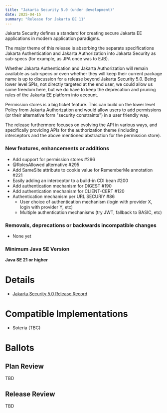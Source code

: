 ```yaml
---
title: "Jakarta Security 5.0 (under development)"
date: 2025-04-15
summary: "Release for Jakarta EE 11"
---
```

Jakarta Security defines a standard for creating secure Jakarta EE applications in modern application paradigms.

The major theme of this release is absorbing the separate specifications Jakarta Authentication and Jakarta Authorization into Jakarta Security as sub-specs (for example, as JPA once was to EJB).

Whether Jakarta Authentication and Jakarta Authorization will remain available as sub-specs or even whether they will keep their current package name is up to discussion for a release beyond Jakarta Security 5.0. Being lower level SPIs, not directly targeted at the end user, we could allow us some freedom here, but we do have to keep the deprecation and pruning rules of the Jakarta EE platform into account.

Permission stores is a big ticket feature. This can build on the lower level Policy from Jakarta Authorization and would allow users to add permissions (or their alternative form "security constraints") in a user friendly way.

The release furthermore focuses on evolving the API in various ways, and specifically providing APIs for the authorization theme (including interceptors and the above mentioned abstraction for the permission store). 

### New features, enhancements or additions
* Add support for permission stores #296
* @RolesAllowed alternative  #295
* Add SameSite attribute to cookie value for RememberMe annotation #221
* Easily adding an interceptor to a build-in CDI bean #200
* Add authentication mechanism for DIGEST #190
* Add authentication mechanism for CLIENT-CERT #120 
* Authentication mechanism per URL SECURIY #86 
   * User choice of authentication mechanism (login with provider X, login with provider Y, etc) 
   * Multiple authentication mechanisms (try JWT, fallback to BASIC, etc) 



### Removals, deprecations or backwards incompatible changes
* None yet

### Minimum Java SE Version
**Java SE 21 or higher**

# Details

* [Jakarta Security 5.0 Release Record](https://projects.eclipse.org/projects/ee4j.security/releases/5.0)

<!--
The following can be uncommented and version information updated as they become available.

* [Jakarta Security 5.0 Specification Document](./jakarta-security-spec-5.0.pdf) (PDF)
* [Jakarta Security 5.0 Specification Document](./jakarta-security-spec-5.0.html) (HTML)
* [Jakarta Security 5.0 Javadoc](./apidocs)
* [Jakarta Security 5.0 TCK](https://download.eclipse.org/jakartaee/security/5.0/jakarta-security-tck-5.0.0.zip) ([sig](https://download.eclipse.org/jakartaee/security/5.0/jakarta-security-tck-5.0.0.zip.sig), [sha](https://download.eclipse.org/jakartaee/security/5.0/jakarta-security-tck-5.0.0.zip.sha256), [pub](https://raw.githubusercontent.com/jakartaee/specification-committee/master/jakartaee-spec-committee.pub))
-->

# Compatible Implementations

* Soteria (TBC)

# Ballots

## Plan Review

TBD

## Release Review

TBD
